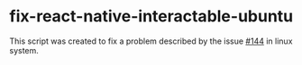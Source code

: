 # fix-react-native-interactable-ubuntu
This script was created to fix a problem described by the issue [#144](https://github.com/wix/react-native-interactable/issues/146) in linux system.

